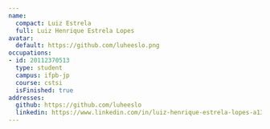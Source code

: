 ```yaml
---
name:
  compact: Luiz Estrela
  full: Luiz Henrique Estrela Lopes
avatar:
  default: https://github.com/luheeslo.png
occupations:
- id: 20112370513
  type: student
  campus: ifpb-jp
  course: cstsi
  isFinished: true
addresses:
  github: https://github.com/luheeslo
  linkedin: https://www.linkedin.com/in/luiz-henrique-estrela-lopes-a13ba323/
---
```

